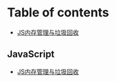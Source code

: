 # Table of contents

* [JS内存管理与垃圾回收](README.md)

## JavaScript

* [JS内存管理与垃圾回收](javascript/js-nei-cun-guan-li-yu-la-ji-hui-shou.md)
